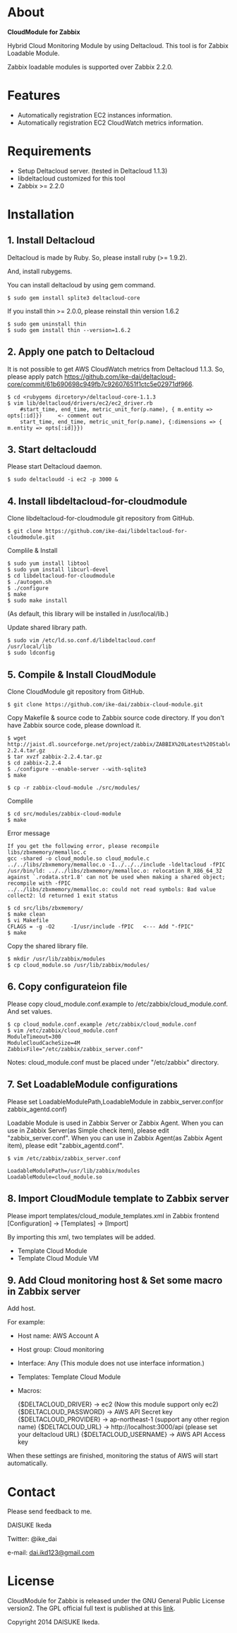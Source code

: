 # About

**CloudModule for Zabbix**

Hybrid Cloud Monitoring Module by using Deltacloud.
This tool is for Zabbix Loadable Module.

Zabbix loadable modules is supported over Zabbix 2.2.0.

# Features

* Automatically registration EC2 instances information.
* Automatically registration EC2 CloudWatch metrics information.

# Requirements

* Setup Deltacloud server. (tested in Deltacloud 1.1.3)
* libdeltacloud customized for this tool
* Zabbix >= 2.2.0

# Installation

## 1. Install Deltacloud

Deltacloud is made by Ruby.
So, please install ruby (>= 1.9.2).

And, install rubygems.

You can install deltacloud by using gem command.

    $ sudo gem install splite3 deltacloud-core

If you install thin >= 2.0.0, please reinstall thin version 1.6.2

    $ sudo gem uninstall thin
    $ sudo gem install thin --version=1.6.2

## 2. Apply one patch to Deltacloud

It is not possible to get AWS CloudWatch metrics from Deltacloud 1.1.3.
So, please apply patch <https://github.com/ike-dai/deltacloud-core/commit/61b690698c949fb7c92607651f1ctc5e02971df966>.

    $ cd <rubygems dircetory>/deltacloud-core-1.1.3
    $ vim lib/deltacloud/drivers/ec2/ec2_driver.rb
        #start_time, end_time, metric_unit_for(p.name), { m.entity => opts[:id]})     <- comment out
        start_time, end_time, metric_unit_for(p.name), {:dimensions => { m.entity => opts[:id]}})


## 3. Start deltacloudd

Please start Deltacloud daemon.

    $ sudo deltacloudd -i ec2 -p 3000 &

## 4. Install libdeltacloud-for-cloudmodule

Clone libdeltacloud-for-cloudmodule git repository from GitHub.

    $ git clone https://github.com/ike-dai/libdeltacloud-for-cloudmodule.git

Complile & Install

    $ sudo yum install libtool
    $ sudo yum install libcurl-devel
    $ cd libdeltacloud-for-cloudmodule
    $ ./autogen.sh
    $ ./configure
    $ make
    $ sudo make install

(As default, this library will be installed in /usr/local/lib.)

Update shared library path.

    $ sudo vim /etc/ld.so.conf.d/libdeltacloud.conf
    /usr/local/lib
    $ sudo ldconfig

## 5. Compile & Install CloudModule

Clone CloudModule git repository from GitHub.

    $ git clone https://github.com/ike-dai/zabbix-cloud-module.git

Copy Makefile & source code to Zabbix source code directory.
If you don't have Zabbix source code, please download it.

    $ wget http://jaist.dl.sourceforge.net/project/zabbix/ZABBIX%20Latest%20Stable/2.2.4/zabbix-2.2.4.tar.gz
    $ tar xvzf zabbix-2.2.4.tar.gz
    $ cd zabbix-2.2.4
    $ ./configure --enable-server --with-sqlite3
    $ make

    $ cp -r zabbix-cloud-module ./src/modules/

Complile

    $ cd src/modules/zabbix-cloud-module
    $ make

Error message

    If you get the following error, please recompile libs/zbxmemory/memalloc.c
    gcc -shared -o cloud_module.so cloud_module.c ../../libs/zbxmemory/memalloc.o -I../../../include -ldeltacloud -fPIC
    /usr/bin/ld: ../../libs/zbxmemory/memalloc.o: relocation R_X86_64_32 against `.rodata.str1.8' can not be used when making a shared object; recompile with -fPIC
    ../../libs/zbxmemory/memalloc.o: could not read symbols: Bad value
    collect2: ld returned 1 exit status

    $ cd src/libs/zbxmemory/
    $ make clean
    $ vi Makefile
    CFLAGS = -g -O2     -I/usr/include -fPIC   <--- Add "-fPIC"
    $ make


Copy the shared library file.

    $ mkdir /usr/lib/zabbix/modules
    $ cp cloud_module.so /usr/lib/zabbix/modules/

## 6. Copy configurateion file

Please copy cloud_module.conf.example to /etc/zabbix/cloud_module.conf.
And set values.

    $ cp cloud_module.conf.example /etc/zabbix/cloud_module.conf
    $ vim /etc/zabbix/cloud_module.conf
    ModuleTimeout=300
    ModuleCloudCacheSize=4M
    ZabbixFile="/etc/zabbix/zabbix_server.conf"

Notes: cloud_module.conf must be placed under "/etc/zabbix" directory.

## 7. Set LoadableModule configurations

Please set LoadableModulePath,LoadableModule in zabbix_server.conf(or zabbix_agentd.conf)

Loadable Module is used in Zabbix Server or Zabbix Agent.
When you can use in Zabbix Server(as Simple check item), please edit "zabbix_server.conf".
When you can use in Zabbix Agent(as Zabbix Agent item), please edit "zabbix_agentd.conf".

    $ vim /etc/zabbix/zabbix_server.conf
    
    LoadableModulePath=/usr/lib/zabbix/modules
    LoadableModule=cloud_module.so

## 8. Import CloudModule template to Zabbix server
 
Please import templates/cloud_module_templates.xml in Zabbix frontend [Configuration] -> [Templates] -> [Import]

By importing this xml, two templates will be added.

* Template Cloud Module
* Template Cloud Module VM


## 9. Add Cloud monitoring host & Set some macro in Zabbix server

Add host.

For example:

* Host name: AWS Account A
* Host group: Cloud monitoring
* Interface: Any (This module does not use interface information.)
* Templates: Template Cloud Module
* Macros:
 
    {$DELTACLOUD_DRIVER} -> ec2 (Now this module support only ec2)
    {$DELTACLOUD_PASSWORD} -> AWS API Secret key
    {$DELTACLOUD_PROVIDER} -> ap-northeast-1 (support any other region name)
    {$DELTACLOUD_URL} -> http://localhost:3000/api (please set your deltacloud URL)
    {$DELTACLOUD_USERNAME} -> AWS API Access key

When these settings are finished, monitoring the status of AWS will start automatically.



# Contact

Please send feedback to me.

DAISUKE Ikeda

Twitter: @ike_dai

e-mail: <dai.ikd123@gmail.com>

# License

CloudModule for Zabbix is released under the GNU General Public License version2.
The GPL official full text is published at this [link](http://www.gnu.org/licenses/old-licenses/gpl-2.0.txt).

Copyright 2014 DAISUKE Ikeda.


